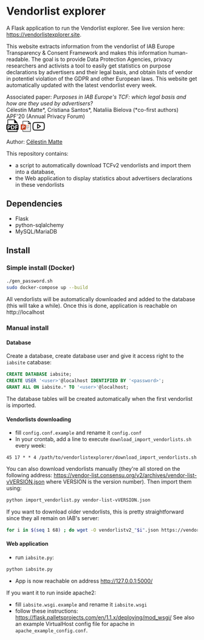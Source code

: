 # Vendorlist explorer

A Flask application to run the Vendorlist explorer. See live version here: https://vendorlistexplorer.site.

This website extracts information from the vendorlist of IAB Europe Transparency & Consent Framework and makes this information human-readable. The goal is to provide Data Protection Agencies, privacy researchers and activists a tool to easily get statistics on purpose declarations by advertisers and their legal basis, and obtain lists of vendor in potentiel violation of the GDPR and other European laws. This website get automatically updated with the latest vendorlist every week.

Associated paper: *Purposes in IAB Europe's TCF: which legal basis and how are they used by advertisers?*  
Célestin Matte*, Cristiana Santos*, Nataliia Bielova (*co-first authors)  
APF'20 (Annual Privacy Forum)  
[![paper](static/pdf_32.png?raw=true "Paper")](https://hal.inria.fr/hal-02566891/document)
[![slides](static/slides.png?raw=true "Slides")](https://ploudseeker.com/files/docs/slides_APF.pdf)
[![video](static/video_32.png?raw=true "Video")](https://youtu.be/pTMKmRp4pSI)

Author: [Célestin Matte](https://cmatte.me)

This repository contains:
- a script to automatically download TCFv2 vendorlists and import them into a database,
- the Web application to display statistics about advertisers declarations in these vendorlists

## Dependencies
- Flask
- python-sqlalchemy
- MySQL/MariaDB

## Install

### Simple install (Docker)

```bash
./gen_password.sh
sudo docker-compose up --build
```
All vendorlists will be automatically downloaded and added to the database (this will take a while). Once this is done, application is reachable on http://localhost

### Manual install

#### Database

Create a database, create database user and give it access right to the `iabsite` catabase:
```sql
CREATE DATABASE iabsite;
CREATE USER '<user>'@localhost IDENTIFIED BY '<password>';
GRANT ALL ON iabsite.* TO '<user>'@localhost;
```
The database tables will be created automatically when the first vendorlist is imported.

#### Vendorlists downloading
- fill `config.conf.example` and rename it `config.conf`
- In your crontab, add a line to execute `download_import_vendorlists.sh` every week:
```
45 17 * * 4 /path/to/vendorlistexplorer/download_import_vendorlists.sh
```

You can also download vendorlists manually (they're all stored on the following address: https://vendor-list.consensu.org/v2/archives/vendor-list-vVERSION.json where VERSION is the version number). Then import them using:
```bash
python import_vendorlist.py vendor-list-vVERSION.json
```

If you want to download older vendorlists, this is pretty straightforward since they all remain on IAB's server:
```bash
for i in $(seq 1 68) ; do wget -O vendorlistv2_"$i".json https://vendor-list.consensu.org/v2/archives/vendor-list-v"$i".json ; done
```

#### Web application
- run `iabsite.py`:
```bash
python iabsite.py
```
- App is now reachable on address http://127.0.0.1:5000/

If you want it to run inside apache2:
- fill `iabsite.wsgi.example` and rename it `iabsite.wsgi`
- follow these instructions: https://flask.palletsprojects.com/en/1.1.x/deploying/mod_wsgi/
See also an example VirtualHost config file for apache in `apache_example_config.conf`.
